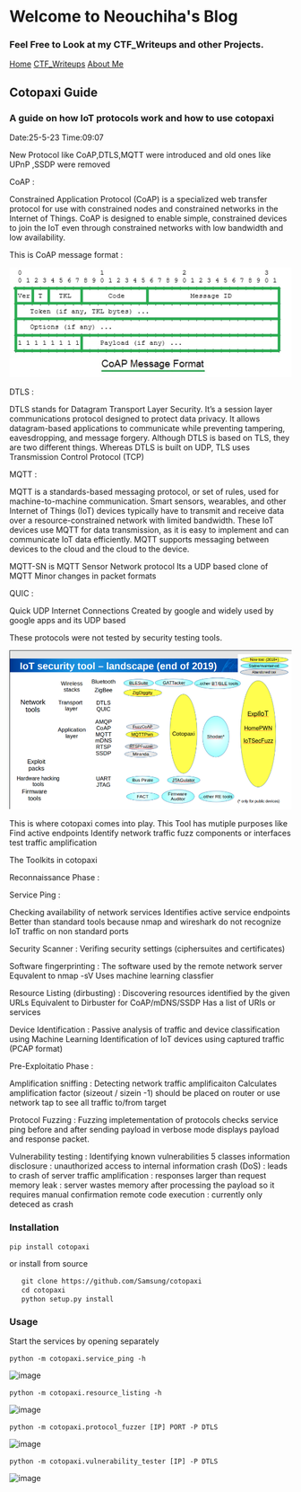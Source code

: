 # Welcome to Neouchiha's Blog

### Feel Free to Look at my CTF_Writeups and other Projects.

[Home](https://npranav7619.github.io/)
[CTF_Writeups](https://npranav7619.github.io/CTF_Writeups)
[About Me](https://npranav7619.github.io/Aboutme)


## Cotopaxi Guide
### A guide on how IoT protocols work and how to use cotopaxi 

Date:25-5-23
Time:09:07

New Protocol like CoAP,DTLS,MQTT were introduced and old ones like UPnP ,SSDP were removed

CoAP :

Constrained Application Protocol (CoAP) is a specialized web transfer protocol for use with 
constrained nodes and constrained networks in the Internet of Things. 
CoAP is designed to enable simple, constrained devices to join the IoT even through constrained 
networks with low bandwidth and low availability.

This is CoAP message format :

![image](https://github.com/npranav7619/CTF_Writeups/blob/main/assets/52345192/coap_msg.png)

DTLS : 

DTLS stands for Datagram Transport Layer Security. It’s a session layer communications 
protocol designed to protect data privacy. 
It allows datagram-based applications to communicate while preventing tampering, eavesdropping, and 
message forgery.
Although DTLS is based on TLS, they are two different things. Whereas DTLS is built on UDP, TLS uses 
Transmission Control Protocol (TCP)    

MQTT : 

MQTT is a standards-based messaging protocol, or set of rules, used for machine-to-machine
communication. Smart sensors,
wearables, and other Internet of Things (IoT) devices typically have to transmit and receive data
over a resource-constrained network with limited bandwidth. 
These IoT devices use MQTT for data transmission, as it is easy to implement 
and can communicate IoT data efficiently. 
MQTT supports messaging between devices to the cloud and the cloud to the device.

MQTT-SN is MQTT Sensor Network protocol
Its a UDP based clone of MQTT 
Minor changes in packet formats 

QUIC : 

Quick UDP Internet Connections
Created by google and widely used by google apps and its UDP based



These protocols were not tested by security testing tools.

![image](https://github.com/npranav7619/CTF_Writeups/blob/main/assets/52345192/2019state.png)

This is where cotopaxi comes into play.
This Tool has mutiple purposes like 
  Find active endpoints
  Identify network traffic
  fuzz components or interfaces
  test traffic amplification


The Toolkits in cotopaxi

Reconnaissance Phase : 

Service Ping : 

Checking availability of network services
Identifies active service endpoints 
Better than standard tools because nmap and wireshark do not recognize
IoT traffic on non standard ports

Security Scanner : 
Verifing security settings (ciphersuites and certificates)

Software fingerprinting : 
The software used by the remote network server 
Equvalent to nmap -sV
Uses machine learning classfier 

Resource Listing (dirbusting) : 
Discovering resources identified by the given URLs
Equivalent to Dirbuster for CoAP/mDNS/SSDP
Has a list of URIs or services 

Device Identification : 
Passive analysis of traffic and device classification using Machine Learning
Identification of IoT devices using captured traffic (PCAP format)


Pre-Exploitatio Phase : 

Amplification sniffing : 
Detecting network traffic amplificaiton
Calculates amplification factor (sizeout / sizein -1)
should be placed on router or use network tap to see all traffic to/from target 

Protocol Fuzzing : 
Fuzzing impletementation of protocols
checks service ping before and after sending payload
in verbose mode displays payload and response packet.

Vulnerability testing : 
Identifying known vulnerabilities 
5 classes
information disclosure : unauthorized access to internal information
crash (DoS) : leads to crash of server 
traffic amplification : responses larger than request
memory leak : server wastes memory after processing the payload   so it requires manual confirmation
remote code execution : currently only deteced as crash


### Installation 

    pip install cotopaxi

  or install from source 

       git clone https://github.com/Samsung/cotopaxi 
       cd cotopaxi
       python setup.py install

### Usage 

  Start the services by opening separately

    python -m cotopaxi.service_ping -h

![image](https://github.com/npranav7619/CTF_Writeups/assets/52345192/b712516f-572a-4a9f-9117-870509883750)

    python -m cotopaxi.resource_listing -h

![image](https://github.com/npranav7619/CTF_Writeups/assets/52345192/def8d49f-991f-4236-9956-aa9ce385f477)

    python -m cotopaxi.protocol_fuzzer [IP] PORT -P DTLS

![image](https://github.com/npranav7619/CTF_Writeups/assets/52345192/78ac1cea-25b4-47f3-ab25-b49bbe874df7)

    python -m cotopaxi.vulnerability_tester [IP] -P DTLS

![image](https://github.com/npranav7619/CTF_Writeups/assets/52345192/aea4857a-5b22-45dd-84a1-550d99262b88)

